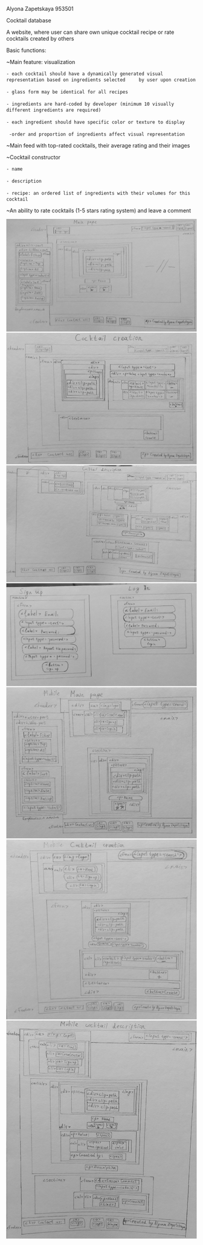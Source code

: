 Alyona Zapetskaya 953501

Cocktail database

A website, where user can share own unique cocktail recipe or rate cocktails created by others

Basic functions:

~Main feature: visualization

	- each cocktail should have a dynamically generated visual representation based on ingredients selected 	by user upon creation

	- glass form may be identical for all recipes

	- ingredients are hard-coded by developer (minimum 10 visually different ingredients are required)

	- each ingredient should have specific color or texture to display

	 -order and proportion of ingredients affect visual representation

~Main feed with top-rated cocktails, their average rating and their images

~Cocktail constructor

	- name

	- description

	- recipe: an ordered list of ingredients with their volumes for this cocktail

~An ability to rate cocktails (1-5 stars rating system) and leave a comment

![Image alt](https://github.com/ALYONA29/Frontend_labs/raw/lab2/UX_wireframe/main.jpg)
![Image alt](https://github.com/ALYONA29/Frontend_labs/raw/lab2/UX_wireframe/creation.jpg)
![Image alt](https://github.com/ALYONA29/Frontend_labs/raw/lab2/UX_wireframe/description.jpg)
![Image alt](https://github.com/ALYONA29/Frontend_labs/raw/lab2/UX_wireframe/login.jpg)
![Image alt](https://github.com/ALYONA29/Frontend_labs/raw/lab2/UX_wireframe/Mobile_main.jpg)
![Image alt](https://github.com/ALYONA29/Frontend_labs/raw/lab2/UX_wireframe/Mobile_creation.jpg)
![Image alt](https://github.com/ALYONA29/Frontend_labs/raw/lab2/UX_wireframe/Mobile_description.jpg)